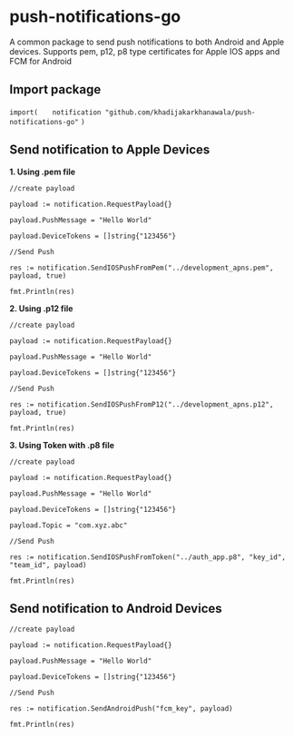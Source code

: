 # push-notifications-go

A common package to send push notifications to both Android and Apple devices. Supports pem, p12, p8 type certificates for Apple IOS apps and FCM for Android

## Import package

`import(`
` 	notification "github.com/khadijakarkhanawala/push-notifications-go"`
`)`

## Send notification to Apple Devices

**1. Using .pem file**

`//create payload`

`payload := notification.RequestPayload{}`

`payload.PushMessage = "Hello World"`

`payload.DeviceTokens = []string{"123456"}`

`//Send Push`

`res := notification.SendIOSPushFromPem("../development_apns.pem", payload, true)`

`fmt.Println(res)`

**2. Using .p12 file**

`//create payload`

`payload := notification.RequestPayload{}`

`payload.PushMessage = "Hello World"`

`payload.DeviceTokens = []string{"123456"}`

`//Send Push`

`res := notification.SendIOSPushFromP12("../development_apns.p12", payload, true)`

`fmt.Println(res)`

**3. Using Token with .p8 file**

`//create payload`

`payload := notification.RequestPayload{}`

`payload.PushMessage = "Hello World"`

`payload.DeviceTokens = []string{"123456"}`

`payload.Topic = "com.xyz.abc"`

`//Send Push`

`res := notification.SendIOSPushFromToken("../auth_app.p8", "key_id", "team_id", payload)`

`fmt.Println(res)`

## Send notification to Android Devices

`//create payload`

`payload := notification.RequestPayload{}`

`payload.PushMessage = "Hello World"`

`payload.DeviceTokens = []string{"123456"}`

`//Send Push`

`res := notification.SendAndroidPush("fcm_key", payload)`

`fmt.Println(res)`
